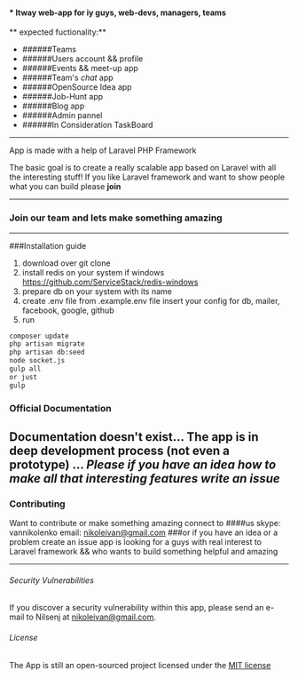 #### * Itway web-app for iy guys, web-devs, managers, teams

**	expected fuctionality:**
- ######Teams
- ######Users account && profile
- ######Events && meet-up app
- ######Team's *chat* app
- ######OpenSource Idea app
- ######Job-Hunt app
- ######Blog app
- ######Admin pannel
- ######In Consideration TaskBoard

____
App is made with a help of Laravel PHP Framework

The basic goal is to create a really scalable app based on Laravel with all the interesting stuff!
If you like Laravel framework and want to show people what you can build please **join**
___
###    Join our team and lets make something amazing
---
###Installation guide
1. download over git clone
2. install redis on your system if windows https://github.com/ServiceStack/redis-windows
3. prepare db on your system with its name
4. create .env file from .example.env file insert your config for db, mailer, facebook, google, github
5. run
```bash
composer update
php artisan migrate
php artisan db:seed
node socket.js
gulp all
or just
gulp
```
### Official Documentation
Documentation doesn't exist... The app is in deep development process (not even a prototype)
...
*Please if you have an idea how to make all that interesting features  write an issue*
---
### Contributing
Want to contribute or make something amazing connect to
####us
 skype: vannikolenko
 email: [nikoleivan@gmail.com](nikoleivan@gmail.com)
###or
if you have an idea or a problem create an issue
app is looking for a guys with real interest to Laravel framework
&& who wants to build something helpful and amazing

---
###### Security Vulnerabilities
If you discover a security vulnerability within this app, please send an e-mail to Nilsenj at nikoleivan@gmail.com.
###### License
The App is still an open-sourced project licensed under the [MIT license](http://opensource.org/licenses/MIT)
